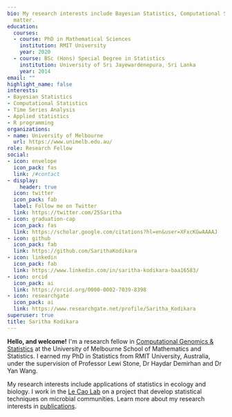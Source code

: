 ```yaml
---
bio: My research interests include Bayesian Statistics, Computational Statistics and Time Series Analysis.
  matter.
education:
  courses:
  - course: PhD in Mathematical Sciences
    institution: RMIT University
    year: 2020
  - course: BSc (Hons) Special Degree in Statistics
    institution: University of Sri Jayewardenepura, Sri Lanka 
    year: 2014
email: ""
highlight_name: false
interests:
- Bayesian Statistics
- Computational Statistics
- Time Series Analysis
- Applied statistics
- R programming
organizations:
- name: University of Melbourne
  url: https://www.unimelb.edu.au/
role: Research Fellow
social:
- icon: envelope
  icon_pack: fas
  link: /#contact
- display:
    header: true
  icon: twitter
  icon_pack: fab
  label: Follow me on Twitter
  link: https://twitter.com/25Saritha
- icon: graduation-cap
  icon_pack: fas
  link: https://scholar.google.com/citations?hl=en&user=XFxcKGwAAAAJ
- icon: github
  icon_pack: fab
  link: https://github.com/SarithaKodikara
- icon: linkedin
  icon_pack: fab
  link: https://www.linkedin.com/in/saritha-kodikara-baa16583/
- icon: orcid
  icon_pack: ai
  link: https://orcid.org/0000-0002-7039-8398
- icon: researchgate
  icon_pack: ai
  link: https://www.researchgate.net/profile/Saritha_Kodikara
superuser: true
title: Saritha Kodikara
---
```


**Hello, and welcome!** I'm a research fellow in [Computational Genomics & Statistics](https://sites.research.unimelb.edu.au/integrative-genomics) at the University of Melbourne School of Mathematics and Statistics. I earned my PhD in Statistics from RMIT University, Australia, under the supervision of Professor Lewi Stone, 
Dr Haydar Demirhan and Dr Yan Wang. 

My research interests include applications of statistics in ecology and biology. I work in the [Le Cao Lab](https://lecao-lab.science.unimelb.edu.au/#tabmain) on a project that develop statistical techniques on microbial communities. Learn more about my research interests in [publications](publication).



